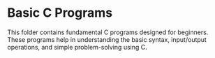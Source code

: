 # Basic C Programs

This folder contains fundamental C programs designed for beginners. These programs help in understanding the basic syntax, input/output operations, and simple problem-solving using C.
